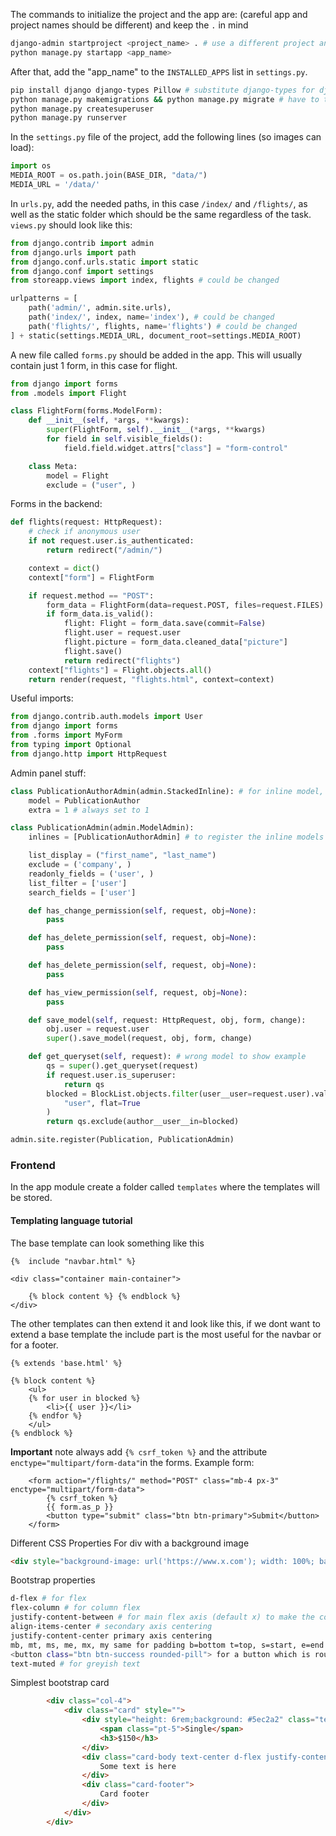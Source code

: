 The commands to initialize the project and the app are: (careful app and project names should be different) and keep the `.` in mind
```bash
django-admin startproject <project_name> . # use a different project and app name
python manage.py startapp <app_name>
```

After that, add the "app_name" to the `INSTALLED_APPS` list in `settings.py`.

```bash
pip install django django-types Pillow # substitute django-types for djang-stubs would only work with python 3.8+
python manage.py makemigrations && python manage.py migrate # have to type these separately on PoweShell
python manage.py createsuperuser
python manage.py runserver
```

In the `settings.py` file of the project, add the following lines (so images can load):

```python
import os
MEDIA_ROOT = os.path.join(BASE_DIR, "data/")
MEDIA_URL = '/data/'
```

In `urls.py`, add the needed paths, in this case `/index/` and `/flights/`, as well as the static folder which should be the same regardless of the task. `views.py` should look like this:

```python
from django.contrib import admin
from django.urls import path
from django.conf.urls.static import static
from django.conf import settings
from storeapp.views import index, flights # could be changed

urlpatterns = [
    path('admin/', admin.site.urls),
    path('index/', index, name='index'), # could be changed
    path('flights/', flights, name='flights') # could be changed
] + static(settings.MEDIA_URL, document_root=settings.MEDIA_ROOT)
```

A new file called `forms.py` should be added in the app. This will usually contain just 1 form, in this case for flight.

```python
from django import forms
from .models import Flight

class FlightForm(forms.ModelForm):
    def __init__(self, *args, **kwargs):
        super(FlightForm, self).__init__(*args, **kwargs)
        for field in self.visible_fields():
            field.field.widget.attrs["class"] = "form-control"

    class Meta:
        model = Flight
        exclude = ("user", )
```

Forms in the backend:

```python
def flights(request: HttpRequest):
    # check if anonymous user
    if not request.user.is_authenticated:
        return redirect("/admin/")

    context = dict()
    context["form"] = FlightForm

    if request.method == "POST":
        form_data = FlightForm(data=request.POST, files=request.FILES)
        if form_data.is_valid():
            flight: Flight = form_data.save(commit=False)
            flight.user = request.user
            flight.picture = form_data.cleaned_data["picture"]
            flight.save()
            return redirect("flights")
    context["flights"] = Flight.objects.all()
    return render(request, "flights.html", context=context)
```

Useful imports:

```python
from django.contrib.auth.models import User
from django import forms
from .forms import MyForm
from typing import Optional
from django.http import HttpRequest
```

Admin panel stuff:

```python
class PublicationAuthorAdmin(admin.StackedInline): # for inline model, can use TabularInline too
    model = PublicationAuthor
    extra = 1 # always set to 1

class PublicationAdmin(admin.ModelAdmin):
    inlines = [PublicationAuthorAdmin] # to register the inline models

    list_display = ("first_name", "last_name")
    exclude = ('company', )
    readonly_fields = ('user', )
    list_filter = ['user']
    search_fields = ['user']

    def has_change_permission(self, request, obj=None):
        pass

    def has_delete_permission(self, request, obj=None):
        pass

    def has_delete_permission(self, request, obj=None):
        pass

    def has_view_permission(self, request, obj=None):
        pass

    def save_model(self, request: HttpRequest, obj, form, change):
        obj.user = request.user
        super().save_model(request, obj, form, change)

    def get_queryset(self, request): # wrong model to show example
        qs = super().get_queryset(request)
        if request.user.is_superuser:
            return qs
        blocked = BlockList.objects.filter(user__user=request.user).values_list(
            "user", flat=True
        )
        return qs.exclude(author__user__in=blocked)

admin.site.register(Publication, PublicationAdmin)
```
### Frontend
In the app module create a folder called `templates` where the templates will be stored.

#### Templating language tutorial
The base template can look something like this
```jinja
{%  include "navbar.html" %}

<div class="container main-container">

    {% block content %} {% endblock %}
</div>
```
The other templates can then extend it and look like this, if we dont want to extend a base template the include part is the most useful for the navbar or for a footer.
```jinja
{% extends 'base.html' %}

{% block content %}
    <ul>
    {% for user in blocked %}
        <li>{{ user }}</li>
    {% endfor %}
    </ul>
{% endblock %}
```
<strong>Important</strong> note always add `{% csrf_token %}` and the attribute `enctype="multipart/form-data"`in the forms.
Example form:
```jinja
    <form action="/flights/" method="POST" class="mb-4 px-3" enctype="multipart/form-data">
        {% csrf_token %}
        {{ form.as_p }}
        <button type="submit" class="btn btn-primary">Submit</button>
    </form>
```

Different CSS Properties
For div with a background image
```html
<div style="background-image: url('https://www.x.com'); width: 100%; background-position: center; background-size: cover; height: 500px;">
```

Bootstrap properties
```bash
d-flex # for flex
flex-column # for column flex
justify-content-between # for main flex axis (default x) to make the content at the begging and at the end used for navbars
align-items-center # secondary axis centering
justify-content-center primary axis centering
mb, mt, ms, me, mx, my same for padding b=bottom t=top, s=start, e=end 
<button class="btn btn-success rounded-pill"> for a button which is rounded
text-muted # for greyish text
```

Simplest bootstrap card
```html
        <div class="col-4">
            <div class="card" style="">
                <div style="height: 6rem;background: #5ec2a2" class="text-white text-center pt-3">
                    <span class="pt-5">Single</span>
                    <h3>$150</h3>
                </div>
                <div class="card-body text-center d-flex justify-content-center align-items-center flex-column py-4">
                    Some text is here
                </div>
                <div class="card-footer">
                    Card footer
                </div>
            </div>
        </div>
```


